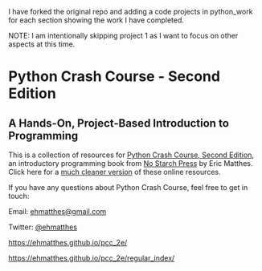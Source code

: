 I have forked the original repo and adding a code projects in python_work for each section showing the work I have completed.

NOTE: I am intentionally skipping project 1 as I want to focus on other aspects at this time.

Python Crash Course - Second Edition
===

A Hands-On, Project-Based Introduction to Programming
---

This is a collection of resources for [Python Crash Course, Second Edition](http://www.nostarch.com/pythoncrashcourse/), an introductory programming book from [No Starch Press](http://www.nostarch.com) by Eric Matthes. Click here for a [much cleaner version](https://ehmatthes.github.io/pcc_2e/) of these online resources.

If you have any questions about Python Crash Course, feel free to get in touch:

Email: ehmatthes@gmail.com

Twitter: [@ehmatthes](http://twitter.com/ehmatthes/)

https://ehmatthes.github.io/pcc_2e/

https://ehmatthes.github.io/pcc_2e/regular_index/
